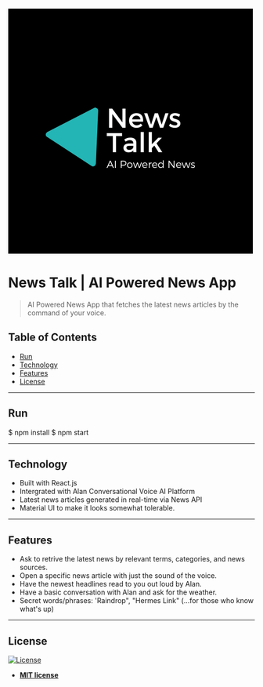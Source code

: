 <a href=""><img src="/src/logo.png" title="News Talk" alt="News Talk Logo"></a>

# News Talk | AI Powered News App

> AI Powered News App that fetches the latest news articles by the command of your voice.


## Table of Contents

- [Run](#run)
- [Technology](#technology)
- [Features](#features)
- [License](#license)

---

## Run

$ npm install
$ npm start

---

## Technology

- Built with React.js
- Intergrated with Alan Conversational Voice AI Platform
- Latest news articles generated in real-time via News API
- Material UI to make it looks somewhat tolerable.

---

## Features

- Ask to retrive the latest news by relevant terms, categories, and news sources.
- Open a specific news article with just the sound of the voice.
- Have the newest headlines read to you out loud by Alan.
- Have a basic conversation with Alan and ask for the weather.
- Secret words/phrases: 'Raindrop", "Hermes Link" (...for those who know what's up)

---

## License

[![License](http://img.shields.io/:license-mit-blue.svg?style=flat-square)](http://badges.mit-license.org)

- **[MIT license](http://opensource.org/licenses/mit-license.php)**